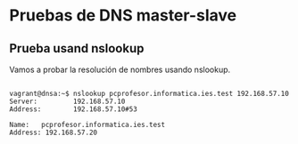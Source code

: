 # Pruebas de DNS master-slave

## Prueba usand nslookup

Vamos a probar la resolución de nombres usando nslookup.

```

vagrant@dnsa:~$ nslookup pcprofesor.informatica.ies.test 192.168.57.10
Server:         192.168.57.10
Address:        192.168.57.10#53

Name:   pcprofesor.informatica.ies.test
Address: 192.168.57.20

```
